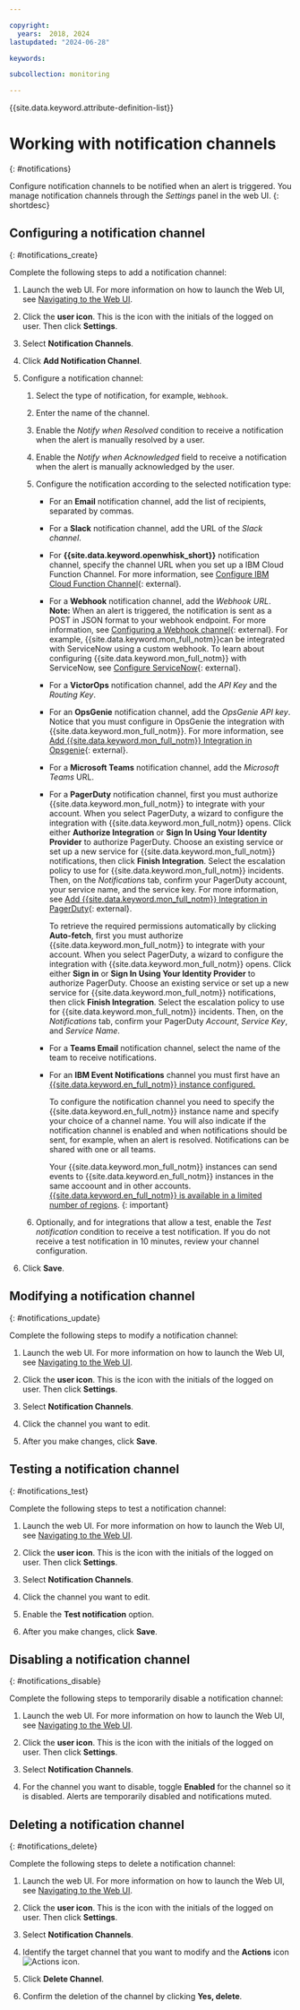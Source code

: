 ```yaml
---

copyright:
  years:  2018, 2024
lastupdated: "2024-06-28"

keywords: 

subcollection: monitoring

---
```


{{site.data.keyword.attribute-definition-list}}


# Working with notification channels
{: #notifications}

Configure notification channels to be notified when an alert is triggered. You manage notification channels through the *Settings* panel in the web UI.
{: shortdesc}


## Configuring a notification channel
{: #notifications_create}

Complete the following steps to add a notification channel:

1. Launch the web UI. For more information on how to launch the Web UI, see [Navigating to the Web UI](/docs/monitoring?topic=monitoring-launch#launch).

2. Click the **user icon**.  This is the icon with the initials of the logged on user.  Then click **Settings**.

3. Select **Notification Channels**.

4. Click **Add Notification Channel**.

5. Configure a notification channel:

    1. Select the type of notification, for example, `Webhook`.

    2. Enter the name of the channel.

    3. Enable the *Notify when Resolved* condition to receive a notification when the alert is manually resolved by a user.

    4. Enable the *Notify when Acknowledged* field to receive a notification when the alert is manually acknowledged by the user.

    5. Configure the notification according to the selected notification type:

        * For an **Email** notification channel, add the list of recipients, separated by commas.

        * For a **Slack** notification channel, add the URL of the *Slack channel*.

        * For **{{site.data.keyword.openwhisk_short}}** notification channel, specify the channel URL when you set up a IBM Cloud Function Channel. For more information, see [Configure IBM Cloud Function Channel](https://docs.sysdig.com/en/configure-ibm-cloud-functions-channel.html){: external}.

        * For a **Webhook** notification channel, add the *Webhook URL*. **Note:** When an alert is triggered, the notification is sent as a POST in JSON format to your webhook endpoint. For more information, see [Configuring a Webhook channel](https://docs.sysdig.com/en/configure-a-webhook-channel.html){: external}. For example, {{site.data.keyword.mon_full_notm}}can be integrated with ServiceNow using a custom webhook. To learn about configuring {{site.data.keyword.mon_full_notm}} with ServiceNow, see [Configure ServiceNow](https://docs.sysdig.com/en/configure-servicenow.html){: external}.

        * For a **VictorOps** notification channel, add the *API Key* and the *Routing Key*.

        * For an **OpsGenie** notification channel, add the *OpsGenie API key*. Notice that you must configure in OpsGenie the integration with {{site.data.keyword.mon_full_notm}}. For more information, see [Add {{site.data.keyword.mon_full_notm}} Integration in Opsgenie](https://docs.opsgenie.com/v1.0/docs/sysdig-cloud-integration){: external}.

        * For a **Microsoft Teams** notification channel, add the *Microsoft Teams* URL.

        * For a **PagerDuty** notification channel, first you must authorize {{site.data.keyword.mon_full_notm}} to integrate with your account. When you select PagerDuty, a wizard to configure the integration with {{site.data.keyword.mon_full_notm}} opens. Click either **Authorize Integration** or **Sign In Using Your Identity Provider** to authorize PagerDuty. Choose an existing service or set up a new service for {{site.data.keyword.mon_full_notm}} notifications, then click **Finish Integration**. Select the escalation policy to use for {{site.data.keyword.mon_full_notm}}  incidents. Then, on the *Notifications* tab, confirm your PagerDuty account, your service name, and the service key. For more information, see [Add {{site.data.keyword.mon_full_notm}} Integration in PagerDuty](https://docs.sysdig.com/en/docs/administration/administration-settings/notifications-management/set-up-notification-channels/pagerduty-notifications/){: external}.

            To retrieve the required permissions automatically by clicking **Auto-fetch**, first you must authorize {{site.data.keyword.mon_full_notm}} to integrate with your account. When you select PagerDuty, a wizard to configure the integration with {{site.data.keyword.mon_full_notm}} opens. Click either **Sign in** or **Sign In Using Your Identity Provider** to authorize PagerDuty. Choose an existing service or set up a new service for {{site.data.keyword.mon_full_notm}} notifications, then click **Finish Integration**. Select the escalation policy to use for {{site.data.keyword.mon_full_notm}} incidents. Then, on the *Notifications* tab, confirm your PagerDuty *Account*, *Service Key*, and *Service Name*.

        * For a **Teams Email** notification channel, select the name of the team to receive notifications.

        * For an **IBM Event Notifications** channel you must first have an [{{site.data.keyword.en_full_notm}} instance configured.](/docs/event-notifications?topic=event-notifications-en-create-en-instance)

            To configure the notification channel you need to specify the {{site.data.keyword.en_full_notm}} instance name and specify your choice of a channel name.  You will also indicate if the notification channel is enabled and when notifications should be sent, for example, when an alert is resolved. Notifications can be shared with one or all teams.

            Your {{site.data.keyword.mon_full_notm}} instances can send events to {{site.data.keyword.en_full_notm}} instances in the same accoount and in other accounts. [{{site.data.keyword.en_full_notm}} is available in a limited number of regions](/docs/event-notifications?topic=event-notifications-en-regions-endpoints).
            {: important}


    6. Optionally, and for integrations that allow a test, enable the *Test notification* condition to receive a test notification. If you do not receive a test notification in 10 minutes, review your channel configuration.

6. Click **Save**.



## Modifying a notification channel
{: #notifications_update}

Complete the following steps to modify a notification channel:

1. Launch the web UI. For more information on how to launch the Web UI, see [Navigating to the Web UI](/docs/monitoring?topic=monitoring-launch#launch).

2. Click the **user icon**.  This is the icon with the initials of the logged on user.  Then click **Settings**.

3. Select **Notification Channels**.

4. Click the channel you want to edit.

5. After you make changes, click **Save**.



## Testing a notification channel
{: #notifications_test}

Complete the following steps to test a notification channel:

1. Launch the web UI. For more information on how to launch the Web UI, see [Navigating to the Web UI](/docs/monitoring?topic=monitoring-launch#launch).

2. Click the **user icon**.  This is the icon with the initials of the logged on user.  Then click **Settings**.

3. Select **Notification Channels**.

4. Click the channel you want to edit.

5. Enable the **Test notification** option.

6. After you make changes, click **Save**.



## Disabling a notification channel
{: #notifications_disable}

Complete the following steps to temporarily disable a notification channel:

1. Launch the web UI. For more information on how to launch the Web UI, see [Navigating to the Web UI](/docs/monitoring?topic=monitoring-launch#launch).

2. Click the **user icon**.  This is the icon with the initials of the logged on user.  Then click **Settings**.

3. Select **Notification Channels**.

4. For the channel you want to disable, toggle **Enabled** for the channel so it is disabled.  Alerts are temporarily disabled and notifications muted.

## Deleting a notification channel
{: #notifications_delete}

Complete the following steps to delete a notification channel:

1. Launch the web UI. For more information on how to launch the Web UI, see [Navigating to the Web UI](/docs/monitoring?topic=monitoring-launch#launch).

2. Click the **user icon**.  This is the icon with the initials of the logged on user.  Then click **Settings**.

3. Select **Notification Channels**.

4. Identify the target channel that you want to modify and the **Actions** icon ![Actions icon](../../icons/action-menu-icon.svg "Actions").

5. Click **Delete Channel**.

6. Confirm the deletion of the channel by clicking **Yes, delete**.
